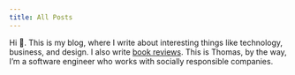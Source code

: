 ```yaml
---
title: All Posts
---
```


Hi 👋. This is my blog, where I write about interesting things like technology, business, and design.  I also write [book reviews](/book-reviews). This is Thomas, by the way, I’m a software engineer who works with socially responsible companies.
